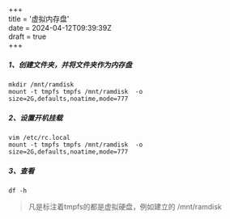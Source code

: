 +++  
title = '虚拟内存盘'  
date = 2024-04-12T09:39:39Z  
draft = true  
+++

##### 1、创建文件夹，并将文件夹作为内存盘
```
mkdir /mnt/ramdisk
mount -t tmpfs tmpfs /mnt/ramdisk  -o size=2G,defaults,noatime,mode=777
```
##### 2、设置开机挂载
```
vim /etc/rc.local
mount -t tmpfs tmpfs /mnt/ramdisk  -o size=2G,defaults,noatime,mode=777
```
##### 3、查看
```
df -h
```
> 凡是标注着tmpfs的都是虚拟硬盘，例如建立的 /mnt/ramdisk